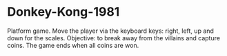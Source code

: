 # Donkey-Kong-1981
Platform game. Move the player via the keyboard keys: right, left, up and down for the scales. Objective: to break away from the villains and capture coins. The game ends when all coins are won. 
